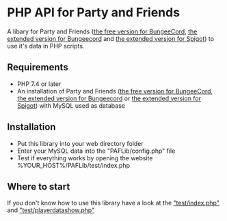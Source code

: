 # PHP API for Party and Friends
A libary for Party and Friends ([the free version for BungeeCord](https://www.spigotmc.org/resources/party-and-friends-for-bungeecord.9531/), [the extended version for Bungeecord](https://www.spigotmc.org/resources/party-and-friends-extended-for-spigot-supports-1-7-1-16-5.11633/) and [the extended version for Spigot](https://www.spigotmc.org/resources/party-and-friends-extended-for-spigot-supports-1-7-1-16-5.11633/)) to use it's data in PHP scripts.
## Requirements
* PHP 7.4 or later
* An installation of Party and Friends ([the free version for BungeeCord](https://www.spigotmc.org/resources/party-and-friends-for-bungeecord.9531/), [the extended version for Bungeecord](https://www.spigotmc.org/resources/party-and-friends-extended-for-spigot-supports-1-7-1-16-5.11633/) or [the extended version for Spigot](https://www.spigotmc.org/resources/party-and-friends-extended-for-spigot-supports-1-7-1-16-5.11633/)) with MySQL used as database

## Installation
* Put this library into your web directory folder 
* Enter your MySQL data into the "PAFLib/config.php" file
* Test if everything works by opening the website %YOUR_HOST%/PAFLib/test/index.php
## Where to start
If you don't know how to use this library have a look at the ["test/index.php"](https://github.com/Simonsator/PartyAndFriends-PHP-Lib/blob/master/PAFLib/test/index.php) and ["test/playerdatashow.php"](https://github.com/Simonsator/PartyAndFriends-PHP-Lib/blob/master/PAFLib/test/playerdatashow.php)
